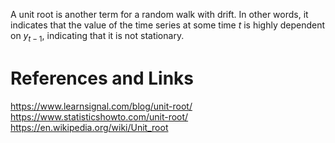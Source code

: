 
A unit root is another term for a random walk with drift. In other words, it indicates that the value of the time series at some time $t$ is highly dependent on $y_{t-1}$, indicating that it is not stationary.

# References and Links
https://www.learnsignal.com/blog/unit-root/
https://www.statisticshowto.com/unit-root/
https://en.wikipedia.org/wiki/Unit_root